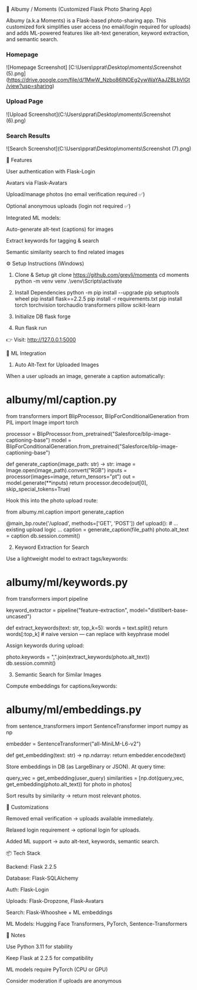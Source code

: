 📸 Albumy / Moments (Customized Flask Photo Sharing App)

Albumy (a.k.a Moments) is a Flask-based photo-sharing app. This customized fork simplifies user access (no email/login required for uploads) and adds ML-powered features like alt-text generation, keyword extraction, and semantic search.

### Homepage
![Homepage Screenshot] [C:\Users\pprat\Desktop\moments\Screenshot (5).png] (https://drive.google.com/file/d/1MwW_Nzbo86lNOEg2ywWaYAaJZBLbVlGt/view?usp=sharing)

### Upload Page
![Upload Screenshot](C:\Users\pprat\Desktop\moments\Screenshot (6).png)

### Search Results
![Search Screenshot](C:\Users\pprat\Desktop\moments\Screenshot (7).png)

🚀 Features

User authentication with Flask-Login

Avatars via Flask-Avatars

Upload/manage photos (no email verification required ✅)

Optional anonymous uploads (login not required ✅)

Integrated ML models:

Auto-generate alt-text (captions) for images

Extract keywords for tagging & search

Semantic similarity search to find related images

⚙️ Setup Instructions (Windows)
1. Clone & Setup
git clone https://github.com/greyli/moments
cd moments
python -m venv venv
.\venv\Scripts\activate

2. Install Dependencies
python -m pip install --upgrade pip setuptools wheel
pip install flask==2.2.5
pip install -r requirements.txt
pip install torch torchvision torchaudio transformers pillow scikit-learn

3. Initialize DB
flask forge

4. Run
flask run


👉 Visit: http://127.0.0.1:5000

🧠 ML Integration
1. Auto Alt-Text for Uploaded Images

When a user uploads an image, generate a caption automatically:

# albumy/ml/caption.py
from transformers import BlipProcessor, BlipForConditionalGeneration
from PIL import Image
import torch

processor = BlipProcessor.from_pretrained("Salesforce/blip-image-captioning-base")
model = BlipForConditionalGeneration.from_pretrained("Salesforce/blip-image-captioning-base")

def generate_caption(image_path: str) -> str:
    image = Image.open(image_path).convert("RGB")
    inputs = processor(images=image, return_tensors="pt")
    out = model.generate(**inputs)
    return processor.decode(out[0], skip_special_tokens=True)


Hook this into the photo upload route:

from albumy.ml.caption import generate_caption

@main_bp.route('/upload', methods=['GET', 'POST'])
def upload():
    # ... existing upload logic ...
    caption = generate_caption(file_path)
    photo.alt_text = caption
    db.session.commit()

2. Keyword Extraction for Search

Use a lightweight model to extract tags/keywords:

# albumy/ml/keywords.py
from transformers import pipeline

keyword_extractor = pipeline("feature-extraction", model="distilbert-base-uncased")

def extract_keywords(text: str, top_k=5):
    words = text.split()
    return words[:top_k]  # naive version — can replace with keyphrase model


Assign keywords during upload:

photo.keywords = ",".join(extract_keywords(photo.alt_text))
db.session.commit()

3. Semantic Search for Similar Images

Compute embeddings for captions/keywords:

# albumy/ml/embeddings.py
from sentence_transformers import SentenceTransformer
import numpy as np

embedder = SentenceTransformer("all-MiniLM-L6-v2")

def get_embedding(text: str) -> np.ndarray:
    return embedder.encode(text)


Store embeddings in DB (as LargeBinary or JSON). At query time:

query_vec = get_embedding(user_query)
similarities = [np.dot(query_vec, get_embedding(photo.alt_text)) for photo in photos]


Sort results by similarity → return most relevant photos.

🔑 Customizations

Removed email verification → uploads available immediately.

Relaxed login requirement → optional login for uploads.

Added ML support → auto alt-text, keywords, semantic search.

📦 Tech Stack

Backend: Flask 2.2.5

Database: Flask-SQLAlchemy

Auth: Flask-Login

Uploads: Flask-Dropzone, Flask-Avatars

Search: Flask-Whooshee + ML embeddings

ML Models: Hugging Face Transformers, PyTorch, Sentence-Transformers

📌 Notes

Use Python 3.11 for stability

Keep Flask at 2.2.5 for compatibility

ML models require PyTorch (CPU or GPU)

Consider moderation if uploads are anonymous
